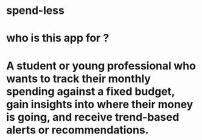 # spend-less
# who is this app for ?
# A student or young professional who wants to track their monthly spending against a fixed budget, gain insights into where their money is going, and receive trend-based alerts or recommendations.

